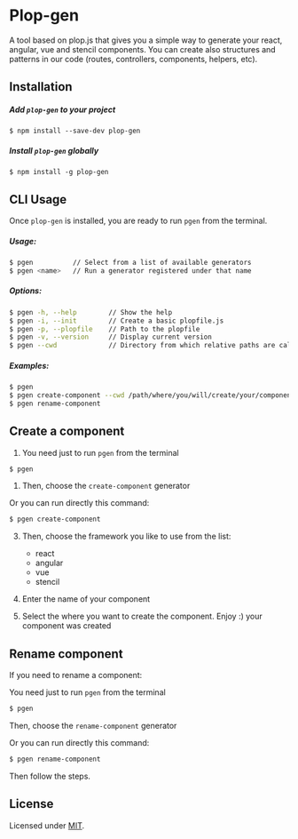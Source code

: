 Plop-gen
======

A tool based on plop.js that gives you a simple way to generate your react, angular, vue and stencil components.
You can create also structures and patterns in our code (routes, controllers, components, helpers, etc).

## Installation
##### Add `plop-gen` to your project
```
$ npm install --save-dev plop-gen
```
##### Install `plop-gen` globally
```
$ npm install -g plop-gen
```

## CLI Usage
Once `plop-gen` is installed, you are ready to run ``pgen`` from the terminal.

##### Usage:
```bash
$ pgen          // Select from a list of available generators
$ pgen <name>   // Run a generator registered under that name
```
##### Options:

```bash
$ pgen -h, --help        // Show the help
$ pgen -i, --init        // Create a basic plopfile.js
$ pgen -p, --plopfile    // Path to the plopfile
$ pgen -v, --version     // Display current version
$ pgen --cwd             // Directory from which relative paths are calculated against
```
##### Examples:

```bash
$ pgen
$ pgen create-component --cwd /path/where/you/will/create/your/component
$ pgen rename-component
```

## Create a component

1. You need just to run `pgen` from the terminal
```bash
$ pgen
```
1. Then, choose the `create-component` generator
   

Or you can run directly this command:

```bash
$ pgen create-component
```

3. Then, choose the framework you like to use from the list:
    - react
    - angular
    - vue
    - stencil

4. Enter the name of your component
5. Select the where you want to create the component.
Enjoy :) your component was created
   

## Rename component

If you need to rename a component:

You need just to run `pgen` from the terminal
```bash
$ pgen
```
Then, choose the `rename-component` generator
   
Or you can run directly this command:

```bash
$ pgen rename-component
```

Then follow the steps.

## License

Licensed under [MIT](./LICENSE).
